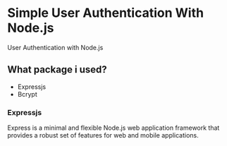 # Simple User Authentication With Node.js
User Authentication with Node.js

## What package i used?
- Expressjs
- Bcrypt

### Expressjs
Express is a minimal and flexible Node.js web application framework that provides a robust set of features for web and mobile applications.
